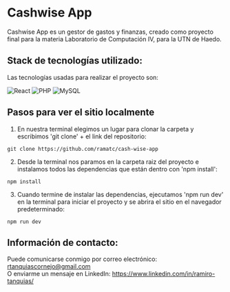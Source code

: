 # Cashwise App
Cashwise App es un gestor de gastos y finanzas, creado como proyecto final para la materia Laboratorio de Computación IV, para la UTN de Haedo.

## Stack de tecnologías utilizado: 
Las tecnologías usadas para realizar el proyecto son:

![React](https://img.shields.io/badge/-React-61DAFB?style=for-the-badge&logo=react&logoColor=333)
![PHP](https://img.shields.io/badge/-PHP-FFF?style=for-the-badge&logo=php&logoColor=#8d96c0)
![MySQL](https://img.shields.io/badge/-MYSQL-00618b?style=for-the-badge&logo=mysql&logoColor=fafafa)

## Pasos para ver el sitio localmente
1. En nuestra terminal elegimos un lugar para clonar la carpeta y escribimos 'git clone' + el link del repositorio:

```
git clone https://github.com/ramatc/cash-wise-app
```

2. Desde la terminal nos paramos en la carpeta raiz del proyecto e instalamos todos las dependencias que están dentro con 'npm install':

```
npm install
```
3. Cuando termine de instalar las dependencias, ejecutamos 'npm run dev' en la terminal para iniciar el proyecto y se abrira el sitio en el navegador predeterminado:

```
npm run dev
```
## Información de contacto:
Puede comunicarse conmigo por correo electrónico: rtanquiascornejo@gmail.com\
O enviarme un mensaje en LinkedIn: https://www.linkedin.com/in/ramiro-tanquias/